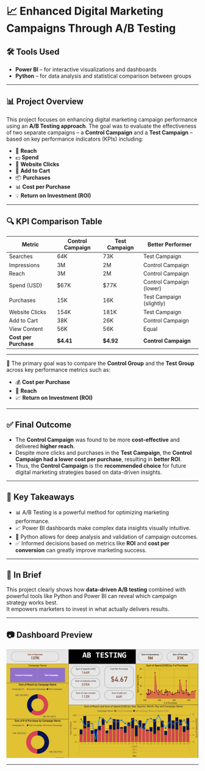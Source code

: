 
# 📈 Enhanced Digital Marketing Campaigns Through A/B Testing

## 🛠 Tools Used
- **Power BI** – for interactive visualizations and dashboards  
- **Python** – for data analysis and statistical comparison between groups

---

## 📊 Project Overview

This project focuses on enhancing digital marketing campaign performance using an **A/B Testing approach**. The goal was to evaluate the effectiveness of two separate campaigns – a **Control Campaign** and a **Test Campaign** – based on key performance indicators (KPIs) including:

- 📌 **Reach**
- 💵 **Spend**
- 🎯 **Website Clicks**
- 🛒 **Add to Cart**
- 📦 **Purchases**
- 📊 **Cost per Purchase**
- 💡 **Return on Investment (ROI)**

---

## 🔍 KPI Comparison Table

| **Metric**                | **Control Campaign** | **Test Campaign** | **Better Performer**         |
|---------------------------|----------------------|-------------------|------------------------------|
| Searches                  | 64K                  | 73K               | Test Campaign                |
| Impressions               | 3M                   | 2M                | Control Campaign             |
| Reach                     | 3M                   | 2M                | Control Campaign             |
| Spend (USD)              | $67K                 | $77K              | Control Campaign (lower)     |
| Purchases                 | 15K                  | 16K               | Test Campaign (slightly)     |
| Website Clicks            | 154K                 | 181K              | Test Campaign                |
| Add to Cart               | 38K                  | 26K               | Control Campaign             |
| View Content              | 56K                  | 56K               | Equal                        |
| **Cost per Purchase**     | **$4.41**            | **$4.92**         | **Control Campaign**         |

---

📌 The primary goal was to compare the **Control Group** and the **Test Group** across key performance metrics such as:

- 💰 **Cost per Purchase**
- 📣 **Reach**
- 📈 **Return on Investment (ROI)**

---

## ✅ Final Outcome

- The **Control Campaign** was found to be more **cost-effective** and delivered **higher reach**.
- Despite more clicks and purchases in the **Test Campaign**, the **Control Campaign had a lower cost per purchase**, resulting in **better ROI**.
- Thus, the **Control Campaign** is the **recommended choice** for future digital marketing strategies based on data-driven insights.

---

## 📌 Key Takeaways

- 📊 A/B Testing is a powerful method for optimizing marketing performance.
- 📈 Power BI dashboards make complex data insights visually intuitive.
- 🧠 Python allows for deep analysis and validation of campaign outcomes.
- ✅ Informed decisions based on metrics like **ROI** and **cost per conversion** can greatly improve marketing success.

---

## 🚀 In Brief

This project clearly shows how **data-driven A/B testing** combined with powerful tools like Python and Power BI can reveal which campaign strategy works best.  
It empowers marketers to invest in what actually delivers results.

---


## 📷 Dashboard Preview


![Dashboard Screenshot](AB_testing--Dashboard.png)

---
